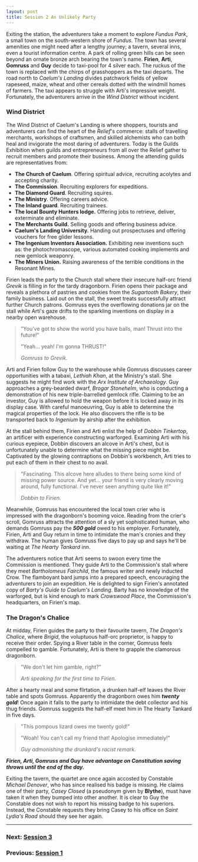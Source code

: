 ```yaml
---
layout: post
title: Session 2 An Unlikely Party
---
```


Exiting the station, the adventurers take a moment to explore *Fundus Park*, a small town on the south-western shore of *Fundus*. The town has several amenities one might need after a lengthy journey; a tavern, several inns, even a tourist information centre. A park of rolling green hills can be seen beyond an ornate bronze arch bearing the town's name. **Firien**, **Arti**, **Gomruss** and **Guy** decide to taxi-pool for 4 silver each. The ruckus of the town is replaced with the chirps of grasshoppers as the taxi departs. The road north to *Caelum's Landing* divides patchwork fields of yellow rapeseed, maize, wheat and other cereals dotted with the windmill homes of farmers. The taxi appears to struggle with Arti's impressive weight. Fortunately, the adventurers arrive in the *Wind District* without incident.

### Wind District

The Wind District of Caelum's Landing is where shoppers, tourists and adventurers can find the heart of the *Relief*'s commerce: stalls of travelling merchants, workshops of craftsmen, and skilled alchemists who can both heal and invigorate the most daring of adventurers. Today is the Guilds Exhibition when guilds and entrepreneurs from all over the Relief gather to recruit members and promote their business. Among the attending guilds are representatives from:

- **The Church of Caelum**. Offering spiritual advice, recruiting acolytes and accepting charity.
- **The Commission**. Recruiting explorers for expeditions.
- **The Diamond Guard**. Recruiting squires.
- **The Ministry**. Offering careers advice.
- **The Inland guard**. Recruiting trainees.
- **The local Bounty Hunters lodge.** Offering jobs to retrieve, deliver, exterminate and eliminate.
- **The Merchants Guild.** Selling goods and offering business advice.
- **Caelum's Landing University.** Handing out prospectuses and offering vouchers for free glider lessons.
- **The Ingenium Inventors Association.** Exhibiting new inventions such as: the photochromascope, various automated cooking implements and new gemlock weaponry.
- **The Miners Union.** Raising awareness of the terrible conditions in the Resonant Mines.

Firien leads the party to the Church stall where their insecure half-orc friend *Grevik* is filling in for the tardy dragonborn. Firien opens their package and reveals a plethora of pastries and cookies from the *Sugartooth Bakery*, their family business. Laid out on the stall, the sweet treats successfully attract further Church patrons. Gomruss eyes the overflowing donations jar on the stall while Arti's gaze drifts to the sparkling inventions on display in a nearby open warehouse.

> "You've got to show the world you have balls, man! Thrust into the future!"
>
> "Yeah... yeah! I'm gonna THRUST!"
>
> *Gomruss to Grevik.*

Arti and Firien follow Guy to the warehouse while Gomruss discusses career opportunities with a tabaxi, *Lethiah Khan*, at the Ministry's stall. She suggests he might find work with the *Arx Institute of Archaeology*. Guy approaches a grey-bearded dwarf, *Brogar Stonehelm*, who is conducting a demonstration of his new triple-barrelled gemlock rifle. Claiming to be an investor, Guy is allowed to hold the weapon before it is locked away in its display case. With careful manoeuvring, Guy is able to determine the magical properties of the lock. He also discovers the rifle is to be transported back to *Ingenium* by airship after the exhibition.

At the stall behind them, Firien and Arti enlist the help of *Dobbin Tinkertop*, an artificer with experience constructing warforged. Examining Arti with his curious eyepiece, Dobbin discovers an alcove in Arti's chest, but is unfortunately unable to determine what the missing piece might be. Captivated by the glowing contraptions on Dobbin's workbench, Arti tries to put each of them in their chest to no avail.

> "Fascinating. This alcove here alludes to there being some kind of missing power source. And yet... your friend is very clearly moving around, fully functional. I've never seen anything quite like it!"
>
> *Dobbin to Firien.*

Meanwhile, Gomruss has encountered the local town crier who is impressed with the dragonborn's booming voice. Reading from the crier's scroll, Gomruss attracts the attention of a sly yet sophisticated human, who demands Gomruss pay the ***500 gold*** owed to his employer. Fortunately, Firien, Arti and Guy return in time to intimidate the man's cronies and they withdraw. The human gives Gomruss five days to pay up and says he'll be waiting at *The Hearty Tankard* inn.

The adventurers notice that Arti seems to swoon every time the Commission is mentioned. They guide Arti to the Commission's stall where they meet *Bartholomeus Fairchild*, the famous writer and newly inducted Crow. The flamboyant bard jumps into a prepared speech, encouraging the adventurers to join an expedition. He is delighted to sign Firien's annotated copy of *Barty's Guide to Caelum's Landing*. Barty has no knowledge of the warforged, but is kind enough to mark *Crowswood Place*, the Commission's headquarters, on Firien's map.

### The Dragon's Chalice

At midday, Firien guides the party to their favourite tavern, *The Dragon's Chalice*, where *Brigid*, the voluptuous half-orc proprietor, is happy to receive their order. Spying a River table in the corner, Gomruss feels compelled to gamble. Fortunately, Arti is there to grapple the clamorous dragonborn.

> "We don't let him gamble, right?"
>
> *Arti speaking for the first time to Firien.*

After a hearty meal and some flirtation, a drunken half-elf leaves the River table and spots Gomruss. Apparently the dragonborn owes him ***twenty gold***! Once again it falls to the party to intimidate the debt collector and his thug friends. Gomruss suggests the half-elf meet him in The Hearty Tankard in five days.

> "This pompous lizard owes me twenty gold!"
>
> "Woah! You can't call my friend that! Apologise immediately!"
>
> *Guy admonishing the drunkard's racist remark.*

***Firien, Arti, Gomruss and Guy have advantage on Constitution saving throws until the end of the day.***

Exiting the tavern, the quartet are once again accosted by Constable *Michael Denover*, who has since realised his badge is missing. He claims one of their party, *Casey Closed* (a pseudonym given by **Blythe**), must have taken it when they bumped into other another. It is clear to Guy the Constable does not wish to report his missing badge to his superiors. Instead, the Constable requests they bring Casey to his office on *Saint Lydia's Road* should they see her again.

---

### **Next: [Session 3](session-3)**
### **Previous: [Session 1](session-1)**
